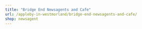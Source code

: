 ```yaml
---
title: "Bridge End Newsagents and Cafe"
url: /appleby-in-westmorland/bridge-end-newsagents-and-cafe/
shop: newsagent
---
```

